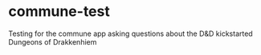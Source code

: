 # commune-test
Testing for the commune app asking questions about the D&amp;D kickstarted Dungeons of Drakkenhiem 
